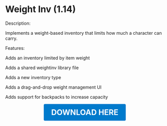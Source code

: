 # Weight Inv (1.14)

Description:

Implements a weight-based inventory that limits how much a character can carry.

Features:

Adds an inventory limited by item weight

Adds a shared weightinv library file

Adds a new inventory type

Adds a drag-and-drop weight management UI

Adds support for backpacks to increase capacity

<p align="center"><a href="https://github.com/LiliaFramework/Modules/raw/refs/heads/gh-pages/inventory.zip" style="display:inline-block;padding:12px 24px;font-size:1.5rem;font-weight:bold;text-decoration:none;color:#fff;background-color:#007acc;border-radius:4px;">DOWNLOAD HERE</a></p>